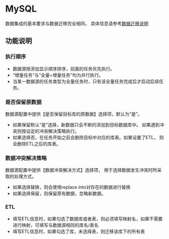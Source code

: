 # MySQL

数据集成的基本要求与数据迁移完全相同， 具体信息请参考[数据迁移说明](/udts/type/mysqlsource)

## 功能说明

### 执行顺序
- 数据源按添加显示顺序排序，前面的任务优先执行。
- “增量任务”与“全量+增量任务”均为并行执行。
- 当某一数据源的任务类型为全量任务时，只有该全量任务完成后才启动后续任务。 

### 是否保留原数据
数据源配置中提供【是否保留目标库的原数据】选择项，默认为“是”。 

- 如果保留默认“是”选择，新数据只会不断的添加到目标数据库中。 如果遇到冲突则按设定的冲突解决策略执行。
- 如果选择否，在任务开始之前会删除目标中对应的库表。如果设置了ETL， 则会删除ETL之后的库表。 

### 数据冲突解决策略
数据源配置中提供【数据冲突解决方式】选择项， 用于选择数据发生冲突时所采取的处理方式。

- 如果选择替换，则会使用replace into对存在的数据进行替换
- 如果选择保留，则保留原有数据，忽略新数据。

### ETL
- 填写ETL信息时，如果勾选了数据库或者表，则必须填写映射名，如果不需要进行映射，可填写与数据源相同的库名/表名
- 填写ETL信息时，如果勾选了库，未选择表，则迁移该库下的所有表
